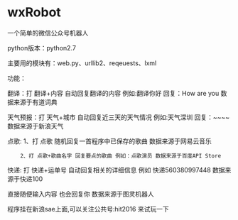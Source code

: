 # wxRobot
一个简单的微信公众号机器人

python版本：python2.7

主要用的模块有：web.py、urllib2、reqeuests、lxml

功能：

  翻译：打 翻译+内容 自动回复翻译的内容 例如:翻译你好 回复：How are you 数据来源于有道词典
  
  
  天气预报：打 天气+城市 自动回复近三天的天气情况 例如:天气深圳 回复：~~~~  数据来源于新浪天气
  
  
  点歌: 1、打 点歌 随机回复一首程序中已保存的歌曲 数据来源于网易云音乐
  
        2、打 点歌+歌曲名字 回复要点的歌曲 例如：点歌演员 数据来源于百度API Store
  
  快递: 打 快递+运单号 自动回复相关的详细信息 例如 快递560380997448 数据来源于快递100
  
  
  直接随便输入内容 也会回复你 数据来源于图灵机器人
  
  
程序挂在新浪sae上面,可以关注公共号:hit2016 来试玩一下
    
